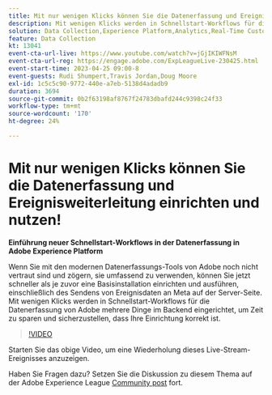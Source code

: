 ```yaml
---
title: Mit nur wenigen Klicks können Sie die Datenerfassung und Ereignisweiterleitung einrichten und nutzen!
description: Mit wenigen Klicks werden in Schnellstart-Workflows für die Datenerfassung von Adobe mehrere Dinge im Backend eingerichtet, um Zeit zu sparen und sicherzustellen, dass Ihre Einrichtung korrekt ist.
solution: Data Collection,Experience Platform,Analytics,Real-Time Customer Data Platform,Customer Journey Analytics
feature: Data Collection
kt: 13041
event-cta-url-live: https://www.youtube.com/watch?v=jGjIKIWFNsM
event-cta-url-reg: https://engage.adobe.com/ExpLeagueLive-230425.html
event-start-time: 2023-04-25 09:00-8
event-guests: Rudi Shumpert,Travis Jordan,Doug Moore
exl-id: 1c5c5c90-9772-440e-a7eb-5138d4adadb9
duration: 3694
source-git-commit: 0b2f63198af8767f24783dbafd244c9398c24f33
workflow-type: tm+mt
source-wordcount: '170'
ht-degree: 24%

---
```


# Mit nur wenigen Klicks können Sie die Datenerfassung und Ereignisweiterleitung einrichten und nutzen!

**Einführung neuer Schnellstart-Workflows in der Datenerfassung in Adobe Experience Platform**

Wenn Sie mit den modernen Datenerfassungs-Tools von Adobe noch nicht vertraut sind und zögern, sie umfassend zu verwenden, können Sie jetzt schneller als je zuvor eine Basisinstallation einrichten und ausführen, einschließlich des Sendens von Ereignisdaten an Meta auf der Server-Seite. Mit wenigen Klicks werden in Schnellstart-Workflows für die Datenerfassung von Adobe mehrere Dinge im Backend eingerichtet, um Zeit zu sparen und sicherzustellen, dass Ihre Einrichtung korrekt ist.

>[!VIDEO](https://video.tv.adobe.com/v/3417927/?quality=12&learn=on)

Starten Sie das obige Video, um eine Wiederholung dieses Live-Stream-Ereignisses anzuzeigen.

Haben Sie Fragen dazu? Setzen Sie die Diskussion zu diesem Thema auf der Adobe Experience League [Community post](https://experienceleaguecommunities.adobe.com/t5/adobe-experience-platform-data/experience-league-live-post-session-discussion-get-data/m-p/589754?profile.language=de#M476) fort.

